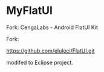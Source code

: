 MyFlatUI
========

Fork: CengaLabs - Android FlatUI Kit 


Fork:

https://github.com/eluleci/FlatUI.git


modifed to Eclipse project.
